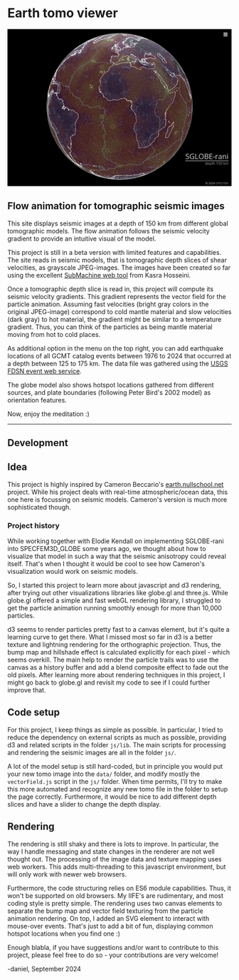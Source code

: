 # Earth tomo viewer

![Earth tomo viewer](earth_tomo_viewer.jpg "Earth tomo viewer screenshot")

## Flow animation for tomographic seismic images

This site displays seismic images at a depth of 150 km from different global tomographic models. The flow animation follows the seismic velocity gradient to provide an intuitive visual of the model.

This project is still in a beta version with limited features and capabilities.
The site reads in seismic models, that is tomographic depth slices of shear velocities, as grayscale JPEG-images.
The images have been created so far using the excellent [SubMachine web tool](https://users.earth.ox.ac.uk/~smachine/cgi/index.php?page=tomo_depth)
from Kasra Hosseini.

Once a tomographic depth slice is read in, this project will compute its seismic velocity gradients.
This gradient represents the vector field for the particle animation. Assuming fast velocities (bright gray colors in the original JPEG-image) correspond
to cold mantle material and slow velocities (dark gray) to hot material, the gradient might be similar to a temperature gradient.
Thus, you can think of the particles as being mantle material moving from hot to cold places.   

As additional option in the menu on the top right, you can add earthquake locations of all GCMT catalog events between 1976 to 2024 that occurred at a depth between 125 to 175 km. The data file was gathered using the [USGS FDSN event web service](https://earthquake.usgs.gov/fdsnws/event/1/).

The globe model also shows hotspot locations gathered from different sources, and plate boundaries (following Peter Bird's 2002 model) as orientation features.

Now, enjoy the meditation :)


---

## Development

## Idea

This project is highly inspired by Cameron Beccario's [earth.nullschool.net](https://earth.nullschool.net) project.
While his project deals with real-time atmospheric/ocean data, this one here is focussing on seismic models.
Cameron's version is much more sophisticated though.

### Project history

While working together with Elodie Kendall on implementing SGLOBE-rani into SPECFEM3D_GLOBE some years ago, we thought about how to visualize that model in such a way that the seismic anisotropy could reveal itself. That's when I thought it would be cool to see how Cameron's visualization would work on seismic models.

So, I started this project to learn more about javascript and d3 rendering, after trying out other visualizations libraries like
globe.gl and three.js. While globe.gl offered a simple and fast webGL rendering library, I struggled to get the particle animation
running smoothly enough for more than 10,000 particles.

d3 seems to render particles pretty fast to a canvas element, but it's quite a learning curve to get there. What I missed most so far in d3 is a better texture and lightning rendering for the orthographic projection. Thus, the bump map and hillshade effect is calculated explicitly for each pixel - which seems overkill. The main help to render the particle trails was to use the canvas as a history buffer and add a blend composite effect to fade out the old pixels. After learning more about rendering techniques in this project, I might go
back to globe.gl and revisit my code to see if I could further improve that.

## Code setup

For this project, I keep things as simple as possible. In particular, I tried to reduce the dependency on external scripts as much as possible, providing d3 and related scripts in the folder `js/lib`. The main scripts for processing and rendering the seismic images are all in the folder `js/`.

A lot of the model setup is still hard-coded, but in principle you would put your new tomo image into the `data/` folder,
and modify mostly the `vectorField.js` script in the `js/` folder. When time permits, I'll try to make this more automated and recognize any new tomo file in the folder to setup the page correctly. Furthermore, it would be nice to add different depth slices and have a slider to change the depth display.


## Rendering

The rendering is still shaky and there is lots to improve. In particular, the way I handle messaging and state changes in the renderer
are not well thought out. The processing of the image data and texture mapping uses web workers.
This adds multi-threading to this javascript environment, but will only work with newer web browsers.

Furthermore, the code structuring relies on ES6 module capabilities. Thus, it won't be supported on old browsers.
My IIFE's are rudimentary, and most coding style is pretty simple. The rendering uses two canvas elements to separate the bump map and
vector field texturing from the particle animation rendering. On top, I added an SVG element to interact with mouse-over events.
That's just to add a bit of fun, displaying common hotspot locations when you find one :)  

Enough blabla, if you have suggestions and/or want to contribute to this project, please feel free to do so - your contributions are very welcome!

-daniel, September 2024
